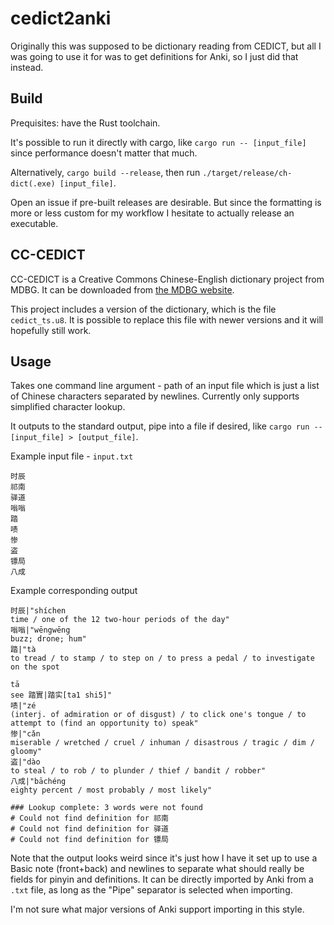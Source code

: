 # cedict2anki

Originally this was supposed to be dictionary reading from CEDICT, but all I was
going to use it for was to get definitions for Anki, so I just did that instead.

## Build
Prequisites: have the Rust toolchain.

It's possible to run it directly with cargo, like `cargo run -- [input_file]` since
performance doesn't matter that much.

Alternatively, `cargo build --release`, then run `./target/release/ch-dict(.exe) [input_file]`.

Open an issue if pre-built releases are desirable. But since the formatting is
more or less custom for my workflow I hesitate to actually release an executable.

## CC-CEDICT
CC-CEDICT is a Creative Commons Chinese-English dictionary project from MDBG. It can
be downloaded from [the MDBG website](https://www.mdbg.net/chinese/dictionary?page=cedict).

This project includes a version of the dictionary, which is the file `cedict_ts.u8`.
It is possible to replace this file with newer versions and it will hopefully still work.

## Usage
Takes one command line argument - path of an input file which is just a list of
Chinese characters separated by newlines. Currently only supports simplified character lookup.

It outputs to the standard output, pipe into a file if desired, like
`cargo run -- [input_file] > [output_file]`.

Example input file - `input.txt`
```
时辰
祁南
驿道
嗡嗡
踏
啧
惨
盗
镖局
八成
```

Example corresponding output
```
时辰|"shíchen
time / one of the 12 two-hour periods of the day"
嗡嗡|"wēngwēng
buzz; drone; hum"
踏|"tà
to tread / to stamp / to step on / to press a pedal / to investigate on the spot

tā
see 踏實|踏实[ta1 shi5]"
啧|"zé
(interj. of admiration or of disgust) / to click one's tongue / to attempt to (find an opportunity to) speak"
惨|"cǎn
miserable / wretched / cruel / inhuman / disastrous / tragic / dim / gloomy"
盗|"dào
to steal / to rob / to plunder / thief / bandit / robber"
八成|"bāchéng
eighty percent / most probably / most likely"

### Lookup complete: 3 words were not found
# Could not find definition for 祁南
# Could not find definition for 驿道
# Could not find definition for 镖局
```
Note that the output looks weird since it's just how I have it set up to use
a Basic note (front+back) and newlines to separate what should really be fields
for pinyin and definitions. It can be directly imported by Anki from a `.txt` file,
as long as the "Pipe" separator is selected when importing.

I'm not sure what major versions of Anki support importing in this style.